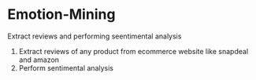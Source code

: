 # Emotion-Mining
Extract reviews and performing seentimental analysis
1) Extract reviews of any product from ecommerce website like snapdeal and amazon
2) Perform sentimental analysis
